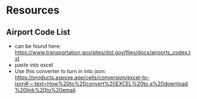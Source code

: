 # Resources

## Airport Code List
- can be found here: https://www.transportation.gov/sites/dot.gov/files/docs/airports_codes.txt
- paste into excel
- Use this converter to turn in into json: https://products.aspose.app/cells/conversion/excel-to-json#:~:text=How%20to%20convert%20EXCEL%20to,a%20download%20link%20to%20email.

